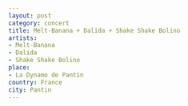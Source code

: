 ```yaml
---
layout: post
category: concert
title: Melt-Banana + Dalida + Shake Shake Bolino
artists: 
- Melt-Banana
- Dalida
- Shake Shake Bolino
place: 
- La Dynamo de Pantin
country: France
city: Pantin
---
```


